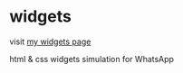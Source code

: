 # widgets
visit [my widgets page](https://yyleaves.github.io/widgets/index.html)

html &amp; css widgets simulation for WhatsApp

